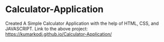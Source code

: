 # Calculator-Application
Created A Simple Calculator Application with the help of HTML, CSS, and JAVASCRIPT.
Link to the above project: https://kumarkodi.github.io/Calculator-Application/
